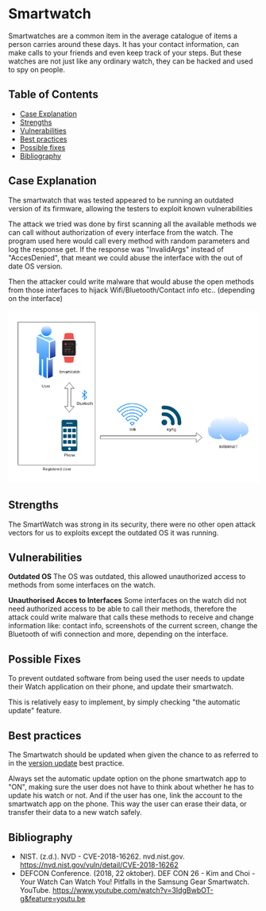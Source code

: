# Smartwatch

Smartwatches are a common item in the average catalogue of items a person carries around these days. It has your contact information, can make calls to your friends and even keep track of your steps. But these watches are not just like any ordinary watch, they can be hacked and used to spy on people.

## Table of Contents

- [Case Explanation](#case-explanation)
- [Strengths](#bibliography)
- [Vulnerabilities](#vulnerabilities)
- [Best practices](#best-practices)
- [Possible fixes](#possible-fixes)
- [Bibliography](#bibliography)

## Case Explanation

The smartwatch that was tested appeared to be running an outdated version of its firmware, allowing the testers to exploit known vulnerabilities

The attack we tried was done by first scanning all the available methods we can call without authorization of every interface from the watch. The program used here would call every method with random parameters and log the response get. If the response was "InvalidArgs" instead of "AccesDenied", that meant we could abuse the interface with the out of date OS version.

Then the attacker could write malware that would abuse the open methods from those interfaces to hijack Wifi/Bluetooth/Contact info etc.. (depending on the interface)

![smartwatch-diagram](/assets/images/smartwatch-diagram.PNG)

## Strengths

The SmartWatch was strong in its security, there were no other open attack vectors for us to exploits except the outdated OS it was running.

## Vulnerabilities

**Outdated OS**
The OS was outdated, this allowed unauthorized access to methods from some interfaces on the watch.

**Unauthorised Acces to Interfaces**
Some interfaces on the watch did not need authorized access to be able to call their methods, therefore the attack could write malware that calls these methods to receive and change information like: contact info, screenshots of the current screen, change the Bluetooth of wifi connection and more, depending on the interface.

## Possible Fixes

To prevent outdated software from being used the user needs to update their Watch application on their phone, and update their smartwatch.

This is relatively easy to implement, by simply checking "the automatic update" feature.

## Best practices

The Smartwatch should be updated when given the chance to as referred to in the [version update](/bestpractices/versionupdate) best practice.

Always set the automatic update option on the phone smartwatch app to "ON", making sure the user does not have to think about whether he has to update his watch or not. And if the user has one, link the account to the smartwatch app on the phone. This way the user can erase their data, or transfer their data to a new watch safely.

## Bibliography

- NIST. (z.d.). NVD - CVE-2018-16262. nvd.nist.gov. https://nvd.nist.gov/vuln/detail/CVE-2018-16262
- DEFCON Conference. (2018, 22 oktober). DEF CON 26 - Kim and Choi - Your Watch Can Watch You! Pitfalls in the Samsung Gear Smartwatch. YouTube. https://www.youtube.com/watch?v=3IdgBwbOT-g&feature=youtu.be

